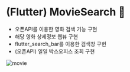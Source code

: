 # (Flutter) MovieSearch 🎥

- 오픈API를 이용한 영화 검색 기능 구현
- 해당 영화 상세정보 웹뷰 구현
- flutter_search_bar를 이용한 검색창 구현
- (오픈API) 일일 박스오피스 조회 구현


![movie](https://user-images.githubusercontent.com/103344454/167280327-1fcfcbd1-81c5-4726-b80d-39d0814889f3.gif)
